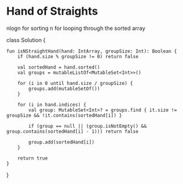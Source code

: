 

# Hand of Straights

nlogn for sorting
n for looping through the sorted array

class Solution {

    fun isNStraightHand(hand: IntArray, groupSize: Int): Boolean {
        if (hand.size % groupSize != 0) return false

        val sortedHand = hand.sorted()
        val groups = mutableListOf<MutableSet<Int>>()

        for (i in 0 until hand.size / groupSize) {
            groups.add(mutableSetOf())
        }

        for (i in hand.indices) {
            val group: MutableSet<Int>? = groups.find { it.size != groupSize && !it.contains(sortedHand[i]) }

            if (group == null || (group.isNotEmpty() && group.contains(sortedHand[i] - 1))) return false

            group.add(sortedHand[i])
        }

        return true
    }

}